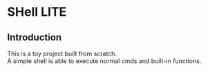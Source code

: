 # SHell LITE

## Introduction
This is a toy project built from scratch. \
A simple shell is able to execute normal cmds and built-in functions.
